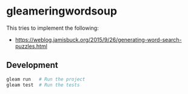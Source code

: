# gleameringwordsoup

This tries to implement the following:

* https://weblog.jamisbuck.org/2015/9/26/generating-word-search-puzzles.html

## Development

```sh
gleam run   # Run the project
gleam test  # Run the tests
```
